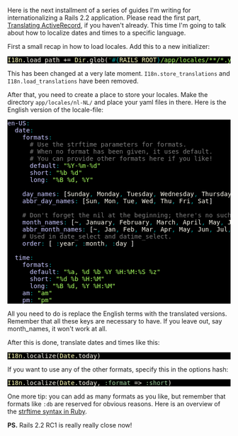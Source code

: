 Here is the next installment of a series of guides I'm writing for internationalizing a Rails 2.2 application. Please read the first part, [Translating ActiveRecord](/translating-activerecord/), if you haven't already. This time I'm going to talk about how to localize dates and times to a specific language.

First a small recap in how to load locales. Add this to a new initializer:

<pre style="background: #000000; color: #f6f3e8; font-family: Monaco, monospace" class="ir_black"><font color="#ffffb6">I18n</font>.load_path += <font color="#ffffb6">Dir</font>.glob(<font color="#336633">&quot;</font><font color="#00a0a0">#{</font><font color="#ffffb6">RAILS_ROOT</font><font color="#00a0a0">}</font><font color="#a8ff60">/app/locales/**/*.yml</font><font color="#336633">&quot;</font>)</pre>

This has been changed at a very late moment. `I18n.store_translations` and `I18n.load_translations` have been removed.

After that, you need to create a place to store your locales. Make the directory `app/locales/nl-NL/` and place your yaml files in there. Here is the English version of the locale-file:

<pre style="background: #000000; color: #f6f3e8; font-family: Monaco, monospace" class="ir_black"><font color="#c6c5fe">en-US</font><font color="#00a0a0">:</font>
&nbsp;&nbsp;<font color="#c6c5fe">date</font><font color="#00a0a0">:</font>
&nbsp;&nbsp;&nbsp;&nbsp;<font color="#c6c5fe">formats</font><font color="#00a0a0">:</font>
&nbsp;&nbsp;&nbsp;&nbsp; <font color="#7c7c7c">&nbsp;# Use the strftime parameters for formats.</font>
&nbsp;&nbsp;&nbsp;&nbsp; <font color="#7c7c7c">&nbsp;# When no format has been given, it uses default.</font>
&nbsp;&nbsp;&nbsp;&nbsp; <font color="#7c7c7c">&nbsp;# You can provide other formats here if you like!</font>
&nbsp;&nbsp;&nbsp;&nbsp;&nbsp;&nbsp;<font color="#c6c5fe">default</font><font color="#00a0a0">:</font>&nbsp;<font color="#a8ff60">&quot;%Y-%m-%d&quot;</font>
&nbsp;&nbsp;&nbsp;&nbsp;&nbsp;&nbsp;<font color="#c6c5fe">short</font><font color="#00a0a0">:</font>&nbsp;<font color="#a8ff60">&quot;%b %d&quot;</font>
&nbsp;&nbsp;&nbsp;&nbsp;&nbsp;&nbsp;<font color="#c6c5fe">long</font><font color="#00a0a0">:</font>&nbsp;<font color="#a8ff60">&quot;%B %d, %Y&quot;</font>
&nbsp;&nbsp;&nbsp;&nbsp;&nbsp;&nbsp;
&nbsp;&nbsp;&nbsp;&nbsp;<font color="#c6c5fe">day_names</font><font color="#00a0a0">:</font>&nbsp;<font color="#ffffff">[</font>Sunday<font color="#00a0a0">,</font>&nbsp;Monday<font color="#00a0a0">,</font>&nbsp;Tuesday<font color="#00a0a0">,</font>&nbsp;Wednesday<font color="#00a0a0">,</font>&nbsp;Thursday<font color="#00a0a0">,</font>&nbsp;Friday<font color="#00a0a0">,</font>&nbsp;Saturday<font color="#ffffff">]</font>
&nbsp;&nbsp;&nbsp;&nbsp;<font color="#c6c5fe">abbr_day_names</font><font color="#00a0a0">:</font>&nbsp;<font color="#ffffff">[</font>Sun<font color="#00a0a0">,</font>&nbsp;Mon<font color="#00a0a0">,</font>&nbsp;Tue<font color="#00a0a0">,</font>&nbsp;Wed<font color="#00a0a0">,</font>&nbsp;Thu<font color="#00a0a0">,</font>&nbsp;Fri<font color="#00a0a0">,</font>&nbsp;Sat<font color="#ffffff">]</font>
&nbsp;&nbsp;&nbsp;&nbsp;&nbsp;&nbsp;
&nbsp;&nbsp; <font color="#7c7c7c">&nbsp;# Don't forget the nil at the beginning; there's no such thing as a 0th month</font>
&nbsp;&nbsp;&nbsp;&nbsp;<font color="#c6c5fe">month_names</font><font color="#00a0a0">:</font>&nbsp;<font color="#ffffff">[</font>~<font color="#00a0a0">,</font>&nbsp;January<font color="#00a0a0">,</font>&nbsp;February<font color="#00a0a0">,</font>&nbsp;March<font color="#00a0a0">,</font>&nbsp;April<font color="#00a0a0">,</font>&nbsp;May<font color="#00a0a0">,</font>&nbsp;June<font color="#00a0a0">,</font>&nbsp;July<font color="#00a0a0">,</font>&nbsp;August<font color="#00a0a0">,</font>&nbsp;September<font color="#00a0a0">,</font>&nbsp;October<font color="#00a0a0">,</font>&nbsp;November<font color="#00a0a0">,</font>&nbsp;December<font color="#ffffff">]</font>
&nbsp;&nbsp;&nbsp;&nbsp;<font color="#c6c5fe">abbr_month_names</font><font color="#00a0a0">:</font>&nbsp;<font color="#ffffff">[</font>~<font color="#00a0a0">,</font>&nbsp;Jan<font color="#00a0a0">,</font>&nbsp;Feb<font color="#00a0a0">,</font>&nbsp;Mar<font color="#00a0a0">,</font>&nbsp;Apr<font color="#00a0a0">,</font>&nbsp;May<font color="#00a0a0">,</font>&nbsp;Jun<font color="#00a0a0">,</font>&nbsp;Jul<font color="#00a0a0">,</font>&nbsp;Aug<font color="#00a0a0">,</font>&nbsp;Sep<font color="#00a0a0">,</font>&nbsp;Oct<font color="#00a0a0">,</font>&nbsp;Nov<font color="#00a0a0">,</font>&nbsp;Dec<font color="#ffffff">]</font>
&nbsp;&nbsp; <font color="#7c7c7c">&nbsp;# Used in date_select and datime_select.</font>
&nbsp;&nbsp;&nbsp;&nbsp;<font color="#c6c5fe">order</font><font color="#00a0a0">:</font>&nbsp;<font color="#ffffff">[</font>&nbsp;<font color="#00a0a0">:</font>year<font color="#00a0a0">,</font>&nbsp;<font color="#00a0a0">:</font>month<font color="#00a0a0">,</font>&nbsp;<font color="#00a0a0">:</font>day <font color="#ffffff">]</font>

&nbsp;&nbsp;<font color="#c6c5fe">time</font><font color="#00a0a0">:</font>
&nbsp;&nbsp;&nbsp;&nbsp;<font color="#c6c5fe">formats</font><font color="#00a0a0">:</font>
&nbsp;&nbsp;&nbsp;&nbsp;&nbsp;&nbsp;<font color="#c6c5fe">default</font><font color="#00a0a0">:</font>&nbsp;<font color="#a8ff60">&quot;%a, %d %b %Y %H:%M:%S %z&quot;</font>
&nbsp;&nbsp;&nbsp;&nbsp;&nbsp;&nbsp;<font color="#c6c5fe">short</font><font color="#00a0a0">:</font>&nbsp;<font color="#a8ff60">&quot;%d %b %H:%M&quot;</font>
&nbsp;&nbsp;&nbsp;&nbsp;&nbsp;&nbsp;<font color="#c6c5fe">long</font><font color="#00a0a0">:</font>&nbsp;<font color="#a8ff60">&quot;%B %d, %Y %H:%M&quot;</font>
&nbsp;&nbsp;&nbsp;&nbsp;<font color="#c6c5fe">am</font><font color="#00a0a0">:</font>&nbsp;<font color="#a8ff60">&quot;am&quot;</font>
&nbsp;&nbsp;&nbsp;&nbsp;<font color="#c6c5fe">pm</font><font color="#00a0a0">:</font>&nbsp;<font color="#a8ff60">&quot;pm&quot;</font></pre>

All you need to do is replace the English terms with the translated versions. Remember that all these keys are necessary to have. If you leave out, say month_names, it won't work at all.

After this is done, translate dates and times like this:

<pre style="background: #000000; color: #f6f3e8; font-family: Monaco, monospace" class="ir_black"><font color="#ffffb6">I18n</font>.localize(<font color="#ffffb6">Date</font>.today)</pre>

If you want to use any of the other formats, specify this in the options hash:

<pre style="background: #000000; color: #f6f3e8; font-family: Monaco, monospace" class="ir_black"><font color="#ffffb6">I18n</font>.localize(<font color="#ffffb6">Date</font>.today, <font color="#99cc99">:format</font>&nbsp;=&gt; <font color="#99cc99">:short</font>)</pre>

One more tip: you can add as many formats as you like, but remember that formats like `:db` are reserved for obvious reasons. Here is an overview of the [strftime syntax in Ruby](http://www.ruby-doc.org/core/classes/Time.html#M000297).

**PS.** Rails 2.2 RC1 is really really close now!
